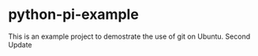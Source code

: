 # python-pi-example
This is an example project to demostrate the use of git on Ubuntu.
Second Update